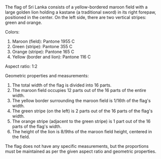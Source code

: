 The flag of Sri Lanka consists of a yellow-bordered maroon field with a large golden lion holding a kastane (a traditional sword) in its right forepaw, positioned in the center. On the left side, there are two vertical stripes: green and orange.

Colors:
1. Maroon (field): Pantone 1955 C
2. Green (stripe): Pantone 355 C
3. Orange (stripe): Pantone 165 C
4. Yellow (border and lion): Pantone 116 C

Aspect ratio: 1:2

Geometric properties and measurements:
1. The total width of the flag is divided into 16 parts.
2. The maroon field occupies 12 parts out of the 16 parts of the entire width.
3. The yellow border surrounding the maroon field is 1/16th of the flag's width.
4. The green stripe (on the left) is 2 parts out of the 16 parts of the flag's width.
5. The orange stripe (adjacent to the green stripe) is 1 part out of the 16 parts of the flag's width.
6. The height of the lion is 8/9ths of the maroon field height, centered in the field.

The flag does not have any specific measurements, but the proportions must be maintained as per the given aspect ratio and geometric properties.